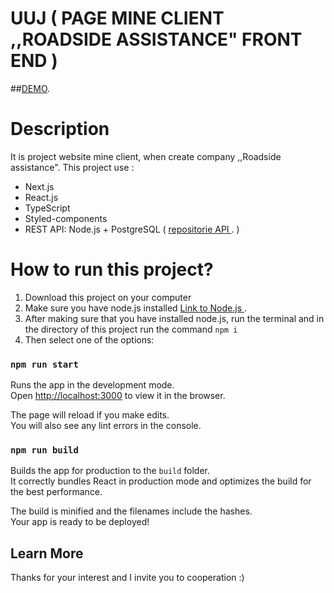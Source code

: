 # UUJ ( PAGE MINE CLIENT ,,ROADSIDE ASSISTANCE" FRONT END )

##[DEMO](https://www.uuj.pl).

# Description

It is project website mine client, when create company ,,Roadside assistance". This project use :

- Next.js
- React.js
- TypeScript
- Styled-components
- REST API: Node.js + PostgreSQL ( [repositorie API ](https://github.com/pawel-niedzwiecki/uuj-backend). )

# How to run this project?

1. Download this project on your computer
2. Make sure you have node.js installed [Link to Node.js ](https://nodejs.org).
3. After making sure that you have installed node.js, run the terminal and in the directory of this project run the command `npm i`
4. Then select one of the options:

### `npm run start`

Runs the app in the development mode.\
Open [http://localhost:3000](http://localhost:3000) to view it in the browser.

The page will reload if you make edits.\
You will also see any lint errors in the console.

### `npm run build`

Builds the app for production to the `build` folder.\
It correctly bundles React in production mode and optimizes the build for the best performance.

The build is minified and the filenames include the hashes.\
Your app is ready to be deployed!

## Learn More

Thanks for your interest and I invite you to cooperation :)
